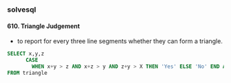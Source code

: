 ### solvesql
#### 610. Triangle Judgement
* to report for every three line segments whether they can form a triangle.

```sql
SELECT x,y,z
      CASE 
        WHEN x+y > z AND x+z > y AND z+y > X THEN 'Yes' ELSE 'No' END AS triangle 
FROM triangle 

```
